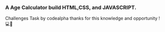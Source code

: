 ### A Age Calculator build HTML,CSS, and JAVASCRIPT.
 Challenges Task by codealpha thanks for this knowledge and opportunity ! 💻🎨
